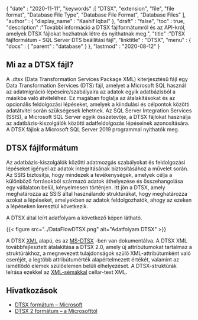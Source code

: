 {
  "date" : "2020-11-11",
  "keywords" :[ "DTSX", "extension", "file", "file format", "Database File Type", "Database File Format", "Database Files" ],
  "author" : {
    "display_name" : "Kashif Iqbal"
},
  "draft" : "false",
  "toc" : true,
  "description" :"További információ a DTSX fájlformátumról és az API-król, amelyek DTSX fájlokat hozhatnak létre és nyithatnak meg.",
  "title" :"DTSX fájlformátum - SQL Server DTS beállítási fájl",
  "linktitle" : "DTSX",
  "menu" : {
    "docs" : {
      "parent" : "database"
}
},
  "lastmod" : "2020-08-12"
}

## Mi az a DTSX fájl?

A .dtsx (Data Transformation Services Package XML) kiterjesztésű fájl egy Data Transformation Services (DTS) fájl, amelyet a Microsoft SQL használ az adatmigráció lépéseire/szabályaira az adatok egyik adatbázisból a másikba való átviteléhez. Ez magában foglalja az átalakításokat és az opcionális feldolgozási lépéseket, amelyek a kiindulási és célpontok közötti adatátvitel során szükségesek lehetnek. Az SQL Server Integration Services (SSIS), a Microsoft SQL Server egyik összetevője, a DTSX fájlokat használja az adatbázis-kiszolgálók közötti adatfeldolgozás lépéseinek azonosítására. A DTSX fájlok a Microsoft SQL Server 2019 programmal nyithatók meg.

## DTSX fájlformátum

Az adatbázis-kiszolgálók közötti adatmozgás szabályokat és feldolgozási lépéseket igényel az adatok integritásának biztosításához a művelet során. Az SSIS biztosítja, hogy mindezek a tevékenységek, amelyek célja a különböző forrásokból származó adatok áthelyezése és összehangolása egy vállalaton belül, kényelmesen történjen. Itt jön a DTSX, amely meghatározza az SSIS által használandó struktúrákat, hogy meghatározza azokat a lépéseket, amelyekben az adatok feldolgozhatók, ahogy az ezeken a lépéseken keresztül következik.

A DTSX által leírt adatfolyam a következő képen látható.

{{< figure src="../DataFlowDTSX.png" alt="Adatfolyam DTSX" >}}

A DTSX [XML](/hu/web/xml/) alapú, és az [MS-DTSX](https://learn.microsoft.com/en-us/openspecs/sql_data_portability/ms-dtsx/235600e9-0c13-4b5b-a388-aa3c65aec1dd) -ben van dokumentálva. A DTSX XML továbbfejlesztett átalakítása a DTSX 2.0, amely új attribútumokat tartalmaz a struktúrákhoz, a megnevezett tulajdonságok szülő XML-attribútumként való cseréjét, a legtöbb attribútumérték alapértelmezett értékét, valamint az ismétlődő elemek szülőelemen belüli elhelyezését. A DTSX-struktúrák leírása ezekkel az [XML-sémákkal](https://learn.microsoft.com/en-us/openspecs/sql_data_portability/ms-dtsx/e5095968-26ea-4824-a717-153ccee642dc#Appendix_A_1) cellar-text XML.

## Hivatkozások

* [DTSX formátum – Microsoft](https://learn.microsoft.com/en-us/openspecs/sql_data_portability/ms-dtsx/235600e9-0c13-4b5b-a388-aa3c65aec1dd)
* [DTSX 2 formátum – a Microsofttól](https://learn.microsoft.com/en-us/openspecs/sql_data_portability/ms-dtsx2/fb216aa4-62ab-41c8-a6d5-5b1002739d21)

